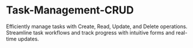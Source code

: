 # Task-Management-CRUD
Efficiently manage tasks with Create, Read, Update, and Delete operations. Streamline task workflows and track progress with intuitive forms and real-time updates.
